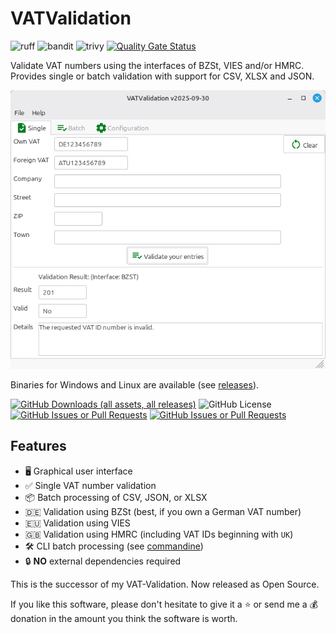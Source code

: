 # VATValidation

![ruff](https://github.com/dseichter/VATValidation/actions/workflows/ruff.yml/badge.svg)
![bandit](https://github.com/dseichter/VATValidation/actions/workflows/bandit.yml/badge.svg)
![trivy](https://github.com/dseichter/VATValidation/actions/workflows/trivy.yml/badge.svg)
[![Quality Gate Status](https://sonarcloud.io/api/project_badges/measure?project=dseichter_VATValidation&metric=alert_status)](https://sonarcloud.io/summary/new_code?id=dseichter_VATValidation)

Validate VAT numbers using the interfaces of BZSt, VIES and/or HMRC. Provides single or batch validation with support for CSV, XLSX and JSON.

![VATValidation](assets/single.png)

Binaries for Windows and Linux are available (see [releases](https://github.com/dseichter/VATValidation/releases)).

[![GitHub Downloads (all assets, all releases)](https://img.shields.io/github/downloads/dseichter/VATValidation/total)](https://github.com/dseichter/VATValidation/releases)
![GitHub License](https://img.shields.io/github/license/dseichter/VATValidation)
[![GitHub Issues or Pull Requests](https://img.shields.io/github/issues/dseichter/VATValidation)](https://github.com/dseichter/VATValidation/issues)
[![GitHub Issues or Pull Requests](https://img.shields.io/github/issues-pr/dseichter/VATValidation)](https://github.com/dseichter/VATValidation/pulls)

## Features

- 🖥️ Graphical user interface
- ✅ Single VAT number validation
- 📦 Batch processing of CSV, JSON, or XLSX
- 🇩🇪 Validation using BZSt (best, if you own a German VAT number)
- 🇪🇺 Validation using VIES
- 🇬🇧 Validation using HMRC (including VAT IDs beginning with `UK`)
- 🛠️ CLI batch processing (see [commandine](commandline.md))
- 🔒 **NO** external dependencies required

This is the successor of my VAT-Validation. Now released as Open Source.

If you like this software, please don't hesitate to give it a :star: or send me a :moneybag: donation in the amount you think the software is worth.
